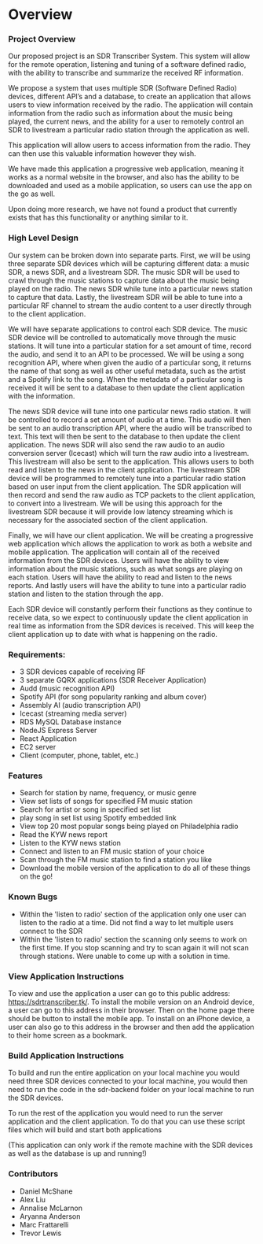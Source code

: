 # Overview

### Project Overview
Our proposed project is an SDR Transcriber System. This system will allow for the remote operation, listening and tuning of a software defined radio, with the ability to transcribe and summarize the received RF information.
 
We propose a system that uses multiple SDR (Software Defined Radio) devices, different API’s and a database, to create an application that allows users to view information received by the radio. The application will contain information from the radio such as information about the music being played, the current news, and the ability for a user to remotely control an SDR to livestream a particular radio station through the application as well.

This application will allow users to access information from the radio. They can then use this valuable information however they wish.

We have made this application a progressive web application, meaning it works as a normal website in the browser, and also has the ability to be downloaded and used as a mobile application, so users can use the app on the go as well.
 
Upon doing more research, we have not found a product that currently exists that has this functionality or anything similar to it. 

### High Level Design
Our system can be broken down into separate parts. First, we will be using three separate SDR devices which will be capturing different data: a music SDR, a news SDR, and a livestream SDR. The music SDR will be used to crawl through the music stations to capture data about the music being played on the radio. The news SDR while tune into a particular news station to capture that data. Lastly, the livestream SDR will be able to tune into a particular RF channel to stream the audio content to a user directly through to the client application.
 
We will have separate applications to control each SDR device. The music SDR device will be controlled to automatically move through the music stations. It will tune into a particular station for a set amount of time, record the audio, and send it to an API to be processed. We will be using a song recognition API, where when given the audio of a particular song, it returns the name of that song as well as other useful metadata, such as the artist and a Spotify link to the song. When the metadata of a particular song is received it will be sent to a database to then update the client application with the information.  

The news SDR device will tune into one particular news radio station. It will be controlled to record a set amount of audio at a time. This audio will then be sent to an audio transcription API, where the audio will be transcribed to text. This text will then be sent to the database to then update the client application. The news SDR will also send the raw audio to an audio conversion server (Icecast) which will turn the raw audio into a livestream. This livestream will also be sent to the application. This allows users to both read and listen to the news in the client application.
The livestream SDR device will be programmed to remotely tune into a particular radio station based on user input from the client application. The SDR application will then record and send the raw audio as TCP packets to the client application, to convert into a livestream. We will be using this approach for the livestream SDR because it will provide low latency streaming which is necessary for the associated section of the client application.

Finally, we will have our client application. We will be creating a progressive web application which allows the application to work as both a website and mobile application. The application will contain all of the received information from the SDR devices. Users will have the ability to view information about the music stations, such as what songs are playing on each station. Users will have the ability to read and listen to the news reports. And lastly users will have the ability to tune into a particular radio station and listen to the station through the app. 
 
Each SDR device will constantly perform their functions as they continue to receive data, so we expect to continuously update the client application in real time as information from the SDR devices is received. This will keep the client application up to date with what is happening on the radio. 

### Requirements:
*	3 SDR devices capable of receiving RF 
*	3 separate GQRX applications (SDR Receiver Application)
*	Audd (music recognition API)
*	Spotify API (for song popularity ranking and album cover)
*	Assembly AI (audio transcription API)
*	Icecast (streaming media server)
*	RDS MySQL Database instance 
*	NodeJS Express Server
*	React Application
*	EC2 server
*	Client (computer, phone, tablet, etc.)

### Features
* Search for station by name, frequency, or music genre
* View set lists of songs for specified FM music station
* Search for artist or song in specified set list
* play song in set list using Spotify embedded link
* View top 20 most popular songs being played on Philadelphia radio
* Read the KYW news report
* Listen to the KYW news station
* Connect and listen to an FM music station of your choice
* Scan through the FM music station to find a station you like
* Download the mobile version of the application to do all of these things on the go!


### Known Bugs
* Within the 'listen to radio' section of the application only one user can listen to the radio at a time. Did not find a way to let multiple users connect to the SDR
* Within the 'listen to radio' section the scanning only seems to work on the first time. If you stop scanning and try to scan again it will not scan through stations. Were unable to come up with a solution in time.

### View Application Instructions
To view and use the application a user can go to this public address: https://sdrtranscriber.tk/. To install the mobile version on an Android device, a user can go to this address in their browser. Then on the home page there should be button to install the mobile app. To install on an iPhone device, a user can also go to this address in the browser and then add the application to their home screen as a bookmark.

### Build Application Instructions
To build and run the entire application on your local machine you would need three SDR devices connected to your local machine, you would then need to run the code in the sdr-backend folder on your local machine to run the SDR devices.

To run the rest of the application you would need to run the server application and the client application. To do that you can use these script files which will build and start both applications

(This application can only work if the remote machine with the SDR devices as well as the database is up and running!)


### Contributors
* Daniel McShane
* Alex Liu
* Annalise McLarnon
* Aryanna Anderson
* Marc Frattarelli
* Trevor Lewis
